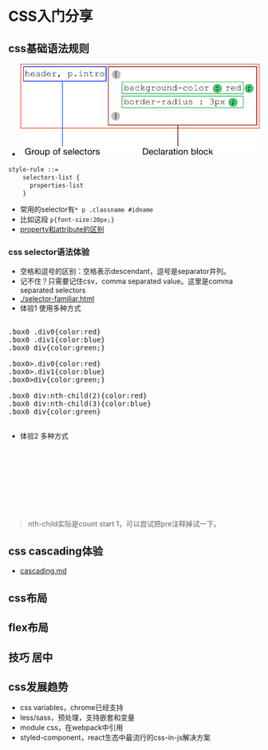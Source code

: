 # CSS入门分享

## css基础语法规则
+ ![](./imgs/03-selectors.png)
```
style-rule ::=
    selectors-list {
      properties-list
    }
```
+ 常用的selector有`* p .classname #idname`
+ 比如这段 `p{font-size:20px;}`
+ [property和attribute的区别](./property-vs-attribute.md)

### css selector语法体验
+ 空格和逗号的区别：空格表示descendant，逗号是separator并列。
+ 记不住？只需要记住csv，comma separated value。这里是comma separated selectors
+ [./selector-familiar.html](./selector-familiar.html)
+ 体验1 使用多种方式
<pre color="white">

.box0 .div0{color:red}
.box0 .div1{color:blue}
.box0 div{color:green;}

.box0>.div0{color:red}
.box0>.div1{color:blue}
.box0>div{color:green;}

.box0 div:nth-child(2){color:red}
.box0 div:nth-child(3){color:blue}
.box0 div{color:green}

</pre>
+ 体验2 多种方式
<pre style="color:white">
.p0,.p2,.p4{background:gray}
.p1,.p3,.p5{background:white}

.box1 p:nth-child(2n){background:gray}
.box1 p:nth-child(2n+1){background:white}

.box1 p{background:white}
.box1 p:nth-child(even){background:gray}
</pre>
> nth-child实际是count start 1，可以尝试把pre注释掉试一下。


## css cascading体验
+ [cascading.md](./cascading.md)
## css布局

## flex布局

## 技巧 居中

## css发展趋势
+ css variables，chrome已经支持
+ less/sass，预处理，支持嵌套和变量
+ module css，在webpack中引用
+ styled-component，react生态中最流行的css-in-js解决方案
